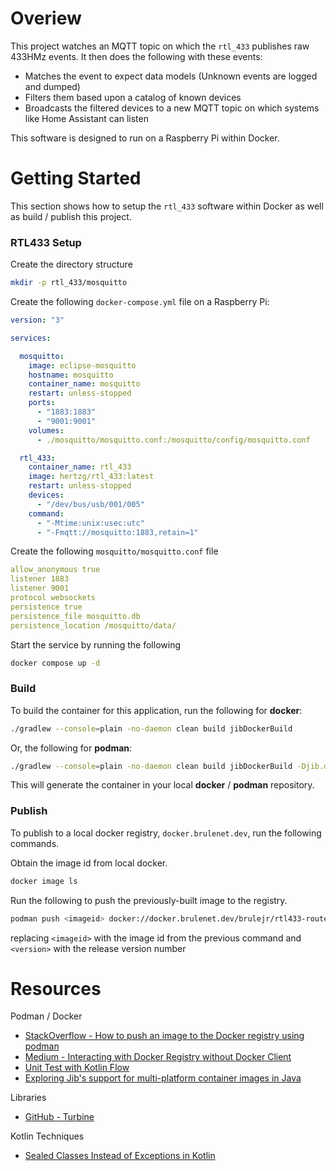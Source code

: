 # Overiew
This project watches an MQTT topic on which the `rtl_433` publishes raw 433HMz events. It then does the following with
these events:
- Matches the event to expect data models (Unknown events are logged and dumped)
- Filters them based upon a catalog of known devices
- Broadcasts the filtered devices to a new MQTT topic on which systems like Home Assistant can listen

This software is designed to run on a Raspberry Pi within Docker.

# Getting Started
This section shows how to setup the `rtl_433` software within Docker as well as build / publish this project.

### RTL433 Setup
Create the directory structure
```bash
mkdir -p rtl_433/mosquitto
```
Create the following `docker-compose.yml` file on a Raspberry Pi:
```yaml
version: "3"

services:

  mosquitto:
    image: eclipse-mosquitto
    hostname: mosquitto
    container_name: mosquitto
    restart: unless-stopped
    ports:
      - "1883:1883"
      - "9001:9001"
    volumes:
      - ./mosquitto/mosquitto.conf:/mosquitto/config/mosquitto.conf

  rtl_433:
    container_name: rtl_433
    image: hertzg/rtl_433:latest
    restart: unless-stopped
    devices:
      - "/dev/bus/usb/001/005"
    command:
      - "-Mtime:unix:usec:utc"
      - "-Fmqtt://mosquitto:1883,retain=1"
```
Create the following `mosquitto/mosquitto.conf` file
```yaml
allow_anonymous true
listener 1883
listener 9001
protocol websockets
persistence true
persistence_file mosquitto.db
persistence_location /mosquitto/data/
```
Start the service by running the following
```bash
docker compose up -d
```

### Build
To build the container for this application, run the following for **docker**:
```bash
./gradlew --console=plain -no-daemon clean build jibDockerBuild
```
Or, the following for **podman**:
```bash
./gradlew --console=plain -no-daemon clean build jibDockerBuild -Djib.dockerClient.executable=$(which podman)
```
This will generate the container in your local **docker** / **podman** repository.

### Publish
To publish to a local docker registry, `docker.brulenet.dev`, run the following commands.

Obtain the image id from local docker.
```bash
docker image ls
```

Run the following to push the previously-built image to the registry.
```bash
podman push <imageid> docker://docker.brulenet.dev/brulejr/rtl433-router:<version>
```
replacing `<imageid>` with the image id from the previous command and `<version>` with the release version number

# Resources

Podman / Docker
- [StackOverflow - How to push an image to the Docker registry using podman](https://stackoverflow.com/questions/64199116/how-to-push-an-image-to-the-docker-registry-using-podman)
- [Medium - Interacting with Docker Registry without Docker Client](https://blog.pentesteracademy.com/interacting-with-docker-registry-without-docker-client-2d6cd08ff244)
- [Unit Test with Kotlin Flow](https://levelup.gitconnected.com/unit-test-with-kotlin-flow-7e6f675e5b14)
- [Exploring Jib's support for multi-platform container images in Java](https://colinchjava.github.io/2023-09-18/09-35-39-681593-exploring-jibs-support-for-multi-platform-container-images-in-java/)

Libraries
- [GitHub - Turbine](https://github.com/cashapp/turbine)

Kotlin Techniques
- [Sealed Classes Instead of Exceptions in Kotlin](https://phauer.com/2019/sealed-classes-exceptions-kotlin/)